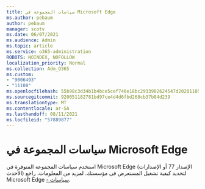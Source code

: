 ```yaml
---
title: سياسات المجموعة في Microsoft Edge
ms.author: pebaum
author: pebaum
manager: scotv
ms.date: 06/07/2021
ms.audience: Admin
ms.topic: article
ms.service: o365-administration
ROBOTS: NOINDEX, NOFOLLOW
localization_priority: Normal
ms.collection: Adm_O365
ms.custom:
- "9006493"
- "11108"
ms.openlocfilehash: 55b98c3d34b1b4bce5cef746e18bc2933902624547d2020118579593ca5c6f77
ms.sourcegitcommit: 920051182781bd97ce4d4d6fbd268cb37b84d239
ms.translationtype: MT
ms.contentlocale: ar-SA
ms.lasthandoff: 08/11/2021
ms.locfileid: "57889877"
---
```

# <a name="group-policies-in-microsoft-edge"></a>سياسات المجموعة في Microsoft Edge

استخدم سياسات المجموعة المتوفرة في Microsoft Edge (الإصدار 77 أو الإصدارات الأحدث) لتحديد كيفية تشغيل المستعرض في مؤسستك. لمزيد من المعلومات، راجع Microsoft Edge [- سياسات](https://docs.microsoft.com/deployedge/microsoft-edge-policies#available-policies).